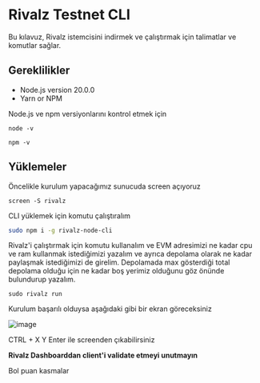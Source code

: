 # Rivalz Testnet CLI

Bu kılavuz, Rivalz istemcisini indirmek ve çalıştırmak için talimatlar ve komutlar sağlar.

## Gereklilikler

- Node.js version 20.0.0
- Yarn or NPM

Node.js ve npm versiyonlarını kontrol etmek için
```
node -v
```
```
npm -v
```

## Yüklemeler

Öncelikle kurulum yapacağımız sunucuda screen açıyoruz
```
screen -S rivalz
```

CLI yüklemek için komutu çalıştıralım
```bash
sudo npm i -g rivalz-node-cli
```
Rivalz'i çalıştırmak için komutu kullanalım ve EVM adresimizi ne kadar cpu ve ram kullanmak istediğimizi yazalım ve ayrıca depolama olarak ne kadar paylaşmak istediğimizi de girelim. Depolamada max gösterdiği total depolama olduğu için ne kadar boş yerimiz olduğunu göz önünde bulundurup yazalım.

```
sudo rivalz run
```

Kurulum başarılı olduysa aşağıdaki gibi bir ekran göreceksiniz

![image](https://github.com/utkubayri/Rivalz/assets/83476028/b69b4c3a-64a8-4e02-bb9e-56a12aa07f76)

CTRL + X Y Enter ile screenden çıkabilirsiniz

**Rivalz Dashboarddan client'i validate etmeyi unutmayın**

Bol puan kasmalar
